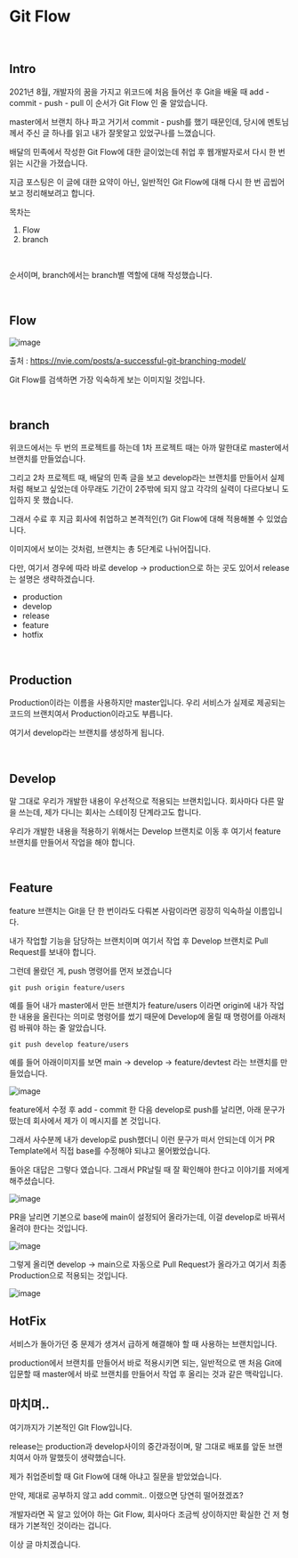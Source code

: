 

# Git Flow

<br>

## Intro


2021년 8월, 개발자의 꿈을 가지고 위코드에 처음 들어선 후 Git을 배울 때 add - commit - push - pull 이 순서가 Git Flow 인 줄 알았습니다.

master에서 브랜치 하나 파고 거기서 commit - push를 했기 때문인데, 당시에 멘토님께서 주신 글 하나를 읽고 내가 잘못알고 있었구나를 느꼈습니다.

배달의 민족에서 작성한 Git Flow에 대한 글이었는데 취업 후 웹개발자로서 다시 한 번 읽는 시간을 가졌습니다.

지금 포스팅은 이 글에 대한 요약이 아닌, 일반적인 Git Flow에 대해 다시 한 번 곱씹어보고 정리해보려고 합니다.



목차는



1. Flow
2. branch 

<br>


순서이며, branch에서는 branch별 역할에 대해 작성했습니다.


<br>


## Flow


![image](https://user-images.githubusercontent.com/88086271/154072298-2716ac5b-5525-4f02-8f6b-0cab744e5a21.png)



출처 : https://nvie.com/posts/a-successful-git-branching-model/



Git Flow를 검색하면 가장 익숙하게 보는 이미지일 것입니다.

<br>

## branch


위코드에서는 두 번의 프로젝트를 하는데 1차 프로젝트 때는 아까 말한대로 master에서 브랜치를 만들었습니다.


그리고 2차 프로젝트 때, 배달의 민족 글을 보고 develop라는 브랜치를 만들어서 실제처럼 해보고 싶었는데 아무래도 기간이 2주밖에 되지 않고 각각의 실력이 다르다보니 도입하지 못 했습니다.


그래서 수료 후 지금 회사에 취업하고 본격적인(?) Git Flow에 대해 적용해볼 수 있었습니다.


이미지에서 보이는 것처럼, 브랜치는 총 5단계로 나뉘어집니다.



다만, 여기서 경우에 따라 바로 develop -> production으로 하는 곳도 있어서 release는 설명은 생략하겠습니다.



* production
* develop
* release
* feature
* hotfix

<br>

## Production


Production이라는 이름을 사용하지만 master입니다. 우리 서비스가 실제로 제공되는 코드의 브랜치여서 Production이라고도 부릅니다.


여기서 develop라는 브랜치를 생성하게 됩니다.

<br>



## Develop


말 그대로 우리가 개발한 내용이 우선적으로 적용되는 브랜치입니다. 회사마다 다른 말을 쓰는데, 제가 다니는 회사는 스테이징 단계라고도 합니다. 


우리가 개발한 내용을 적용하기 위해서는 Develop 브랜치로 이동 후 여기서 feature 브랜치를 만들어서 작업을 해야 합니다.



<br>

## Feature


feature 브랜치는 Git을 단 한 번이라도 다뤄본 사람이라면 굉장히 익숙하실 이름입니다.


내가 작업할 기능을 담당하는 브랜치이며 여기서 작업 후 Develop 브랜치로 Pull Request를 보내야 합니다.


그런데 몰랐던 게, push 명령어를 먼저 보겠습니다

```shell
git push origin feature/users
```

예를 들어 내가 master에서 만든 브랜치가 feature/users 이라면 origin에 내가 작업한 내용을 올린다는 의미로 명령어를 썼기 때문에 Develop에 올릴 때 명령어를 아래처럼 바꿔야 하는 줄 알았습니다.

```shell
git push develop feature/users
```



예를 들어 아래이미지를 보면 main -> develop -> feature/devtest 라는 브랜치를 만들었습니다.

![image](https://user-images.githubusercontent.com/88086271/154072589-d7ff4cd7-a168-4c4a-8821-1afd6b604b29.png)





feature에서 수정 후 add - commit 한 다음 develop로 push를 날리면, 아래 문구가 떴는데 회사에서 제가 이 메시지를 본 것입니다.


그래서 사수분께 내가 develop로 push했더니 이런 문구가 떠서 안되는데 이거 PR Template에서 직접 base를 수정해야 되냐고 물어봤었습니다.



돌아온 대답은 그렇다 였습니다. 그래서 PR날릴 때 잘 확인해야 한다고 이야기를 저에게 해주셨습니다.

![image](https://user-images.githubusercontent.com/88086271/154072774-62c423a4-96cb-492e-8a96-ab041d2c2967.png)



PR을 날리면 기본으로 base에 main이 설정되어 올라가는데, 이걸 develop로 바꿔서 올려야 한다는 것입니다.



![image](https://user-images.githubusercontent.com/88086271/154072830-ecc2a127-86ff-48d4-afaa-8db1a2786c3c.png)


그렇게 올리면 develop -> main으로 자동으로 Pull Request가 올라가고 여기서 최종 Production으로 적용되는 것입니다.


![image](https://user-images.githubusercontent.com/88086271/154072847-43c8a9aa-f173-4436-8bcd-37936b48d2c1.png)





## HotFix


서비스가 돌아가던 중 문제가 생겨서 급하게 해결해야 할 때 사용하는 브랜치입니다.



production에서 브랜치를 만들어서 바로 적용시키면 되는, 일반적으로 맨 처음 Git에 입문할 때 master에서 바로 브랜치를 만들어서 작업 후 올리는 것과 같은 맥락입니다.





## 마치며..


여기까지가 기본적인 GIt Flow입니다.



release는 production과 develop사이의 중간과정이며, 말 그대로 배포를 앞둔 브랜치여서 아까 말했듯이 생략했습니다.



제가 취업준비할 때 Git Flow에 대해 아냐고 질문을 받았었습니다.



만약, 제대로 공부하지 않고 add commit.. 이랬으면 당연히 떨어졌겠죠? 



개발자라면 꼭 알고 있어야 하는 Git Flow, 회사마다 조금씩 상이하지만 확실한 건 저 형태가 기본적인 것이라는 겁니다.



이상 글 마치겠습니다.
